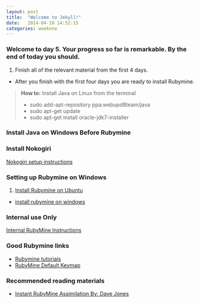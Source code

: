 ```yaml
---
layout: post
title:  "Welcome to Jekyll!"
date:   2014-04-18 14:52:15
categories: weekone
---
```


### Welcome to day 5. Your progress so far is remarkable. By the end of today you should.

1. Finish all of the relevant material from the first 4 days.
+ After you finish with the first four days you are ready to install Rubymine.

> **How to:** Install Java on Linux from the terminal
>
>- sudo add-apt-repository ppa:webupd8team/java
>- sudo apt-get update
>- sudo apt-get install oracle-jdk7-installer


### Install Java on Windows Before Rubymine


### Install Nokogiri
[Nokogiri setup instructions](http://nokogiri.org/tutorials/installing_nokogiri.html)


### Setting up Rubymine on Windows

1. [Install Rubymine on Ubuntu](http://www.bonusbits.com/main/HowTo:Install_Rubymine_on_Ubuntu)
+ [install rubymine on windows](http://www.jetbrains.com/ruby/)

### Internal use Only
[Internal RubyMine Instructions](https://github.com/blackbaud-qa/qa-101/wiki/RubyMine)


### Good Rubymine links

+ [Rubymine tutorials](http://confluence.jetbrains.com/display/RUBYDEV/Tutorials)
+ [RubyMine Default Keymap](https://www.jetbrains.com/ruby/docs/RubyMine_ReferenceCard.pdf)

### Recommended reading materials

+ [Instant RubyMine Assimilation By: Dave Jones](http://techbus.safaribooksonline.com/book/web-development/ruby/9781849698764)

